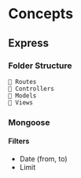 # Concepts

## Express

### Folder Structure

```
📂 Routes
📂 Controllers
📂 Models
📂 Views
```

### Mongoose

####
#### Filters
- Date (from, to)
- Limit